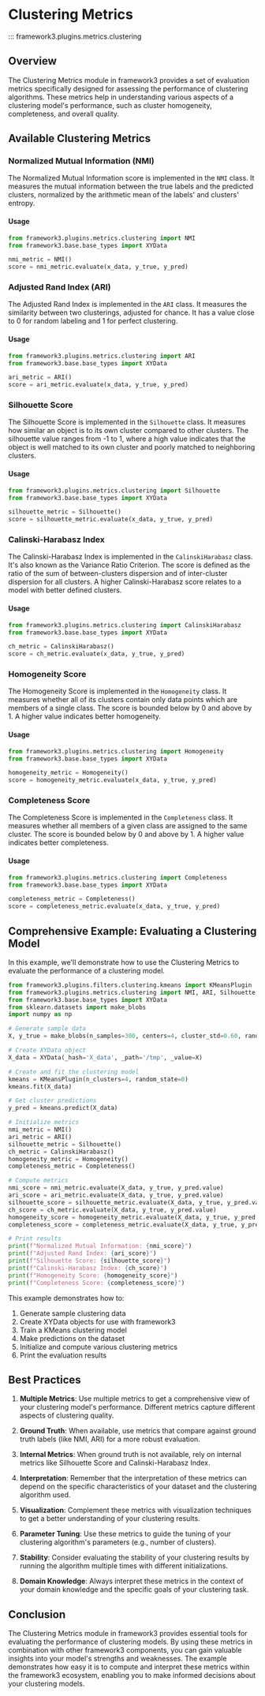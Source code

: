 # Clustering Metrics

::: framework3.plugins.metrics.clustering

## Overview

The Clustering Metrics module in framework3 provides a set of evaluation metrics specifically designed for assessing the performance of clustering algorithms. These metrics help in understanding various aspects of a clustering model's performance, such as cluster homogeneity, completeness, and overall quality.

## Available Clustering Metrics

### Normalized Mutual Information (NMI)

The Normalized Mutual Information score is implemented in the `NMI` class. It measures the mutual information between the true labels and the predicted clusters, normalized by the arithmetic mean of the labels' and clusters' entropy.

#### Usage

```python
from framework3.plugins.metrics.clustering import NMI
from framework3.base.base_types import XYData

nmi_metric = NMI()
score = nmi_metric.evaluate(x_data, y_true, y_pred)
```

### Adjusted Rand Index (ARI)

The Adjusted Rand Index is implemented in the `ARI` class. It measures the similarity between two clusterings, adjusted for chance. It has a value close to 0 for random labeling and 1 for perfect clustering.

#### Usage

```python
from framework3.plugins.metrics.clustering import ARI
from framework3.base.base_types import XYData

ari_metric = ARI()
score = ari_metric.evaluate(x_data, y_true, y_pred)
```

### Silhouette Score

The Silhouette Score is implemented in the `Silhouette` class. It measures how similar an object is to its own cluster compared to other clusters. The silhouette value ranges from -1 to 1, where a high value indicates that the object is well matched to its own cluster and poorly matched to neighboring clusters.

#### Usage

```python
from framework3.plugins.metrics.clustering import Silhouette
from framework3.base.base_types import XYData

silhouette_metric = Silhouette()
score = silhouette_metric.evaluate(x_data, y_true, y_pred)
```

### Calinski-Harabasz Index

The Calinski-Harabasz Index is implemented in the `CalinskiHarabasz` class. It's also known as the Variance Ratio Criterion. The score is defined as the ratio of the sum of between-clusters dispersion and of inter-cluster dispersion for all clusters. A higher Calinski-Harabasz score relates to a model with better defined clusters.

#### Usage

```python
from framework3.plugins.metrics.clustering import CalinskiHarabasz
from framework3.base.base_types import XYData

ch_metric = CalinskiHarabasz()
score = ch_metric.evaluate(x_data, y_true, y_pred)
```

### Homogeneity Score

The Homogeneity Score is implemented in the `Homogeneity` class. It measures whether all of its clusters contain only data points which are members of a single class. The score is bounded below by 0 and above by 1. A higher value indicates better homogeneity.

#### Usage

```python
from framework3.plugins.metrics.clustering import Homogeneity
from framework3.base.base_types import XYData

homogeneity_metric = Homogeneity()
score = homogeneity_metric.evaluate(x_data, y_true, y_pred)
```

### Completeness Score

The Completeness Score is implemented in the `Completeness` class. It measures whether all members of a given class are assigned to the same cluster. The score is bounded below by 0 and above by 1. A higher value indicates better completeness.

#### Usage

```python
from framework3.plugins.metrics.clustering import Completeness
from framework3.base.base_types import XYData

completeness_metric = Completeness()
score = completeness_metric.evaluate(x_data, y_true, y_pred)
```

## Comprehensive Example: Evaluating a Clustering Model

In this example, we'll demonstrate how to use the Clustering Metrics to evaluate the performance of a clustering model.

```python
from framework3.plugins.filters.clustering.kmeans import KMeansPlugin
from framework3.plugins.metrics.clustering import NMI, ARI, Silhouette, CalinskiHarabasz, Homogeneity, Completeness
from framework3.base.base_types import XYData
from sklearn.datasets import make_blobs
import numpy as np

# Generate sample data
X, y_true = make_blobs(n_samples=300, centers=4, cluster_std=0.60, random_state=0)

# Create XYData object
X_data = XYData(_hash='X_data', _path='/tmp', _value=X)

# Create and fit the clustering model
kmeans = KMeansPlugin(n_clusters=4, random_state=0)
kmeans.fit(X_data)

# Get cluster predictions
y_pred = kmeans.predict(X_data)

# Initialize metrics
nmi_metric = NMI()
ari_metric = ARI()
silhouette_metric = Silhouette()
ch_metric = CalinskiHarabasz()
homogeneity_metric = Homogeneity()
completeness_metric = Completeness()

# Compute metrics
nmi_score = nmi_metric.evaluate(X_data, y_true, y_pred.value)
ari_score = ari_metric.evaluate(X_data, y_true, y_pred.value)
silhouette_score = silhouette_metric.evaluate(X_data, y_true, y_pred.value)
ch_score = ch_metric.evaluate(X_data, y_true, y_pred.value)
homogeneity_score = homogeneity_metric.evaluate(X_data, y_true, y_pred.value)
completeness_score = completeness_metric.evaluate(X_data, y_true, y_pred.value)

# Print results
print(f"Normalized Mutual Information: {nmi_score}")
print(f"Adjusted Rand Index: {ari_score}")
print(f"Silhouette Score: {silhouette_score}")
print(f"Calinski-Harabasz Index: {ch_score}")
print(f"Homogeneity Score: {homogeneity_score}")
print(f"Completeness Score: {completeness_score}")
```

This example demonstrates how to:

1. Generate sample clustering data
2. Create XYData objects for use with framework3
3. Train a KMeans clustering model
4. Make predictions on the dataset
5. Initialize and compute various clustering metrics
6. Print the evaluation results

## Best Practices

1. **Multiple Metrics**: Use multiple metrics to get a comprehensive view of your clustering model's performance. Different metrics capture different aspects of clustering quality.

2. **Ground Truth**: When available, use metrics that compare against ground truth labels (like NMI, ARI) for a more robust evaluation.

3. **Internal Metrics**: When ground truth is not available, rely on internal metrics like Silhouette Score and Calinski-Harabasz Index.

4. **Interpretation**: Remember that the interpretation of these metrics can depend on the specific characteristics of your dataset and the clustering algorithm used.

5. **Visualization**: Complement these metrics with visualization techniques to get a better understanding of your clustering results.

6. **Parameter Tuning**: Use these metrics to guide the tuning of your clustering algorithm's parameters (e.g., number of clusters).

7. **Stability**: Consider evaluating the stability of your clustering results by running the algorithm multiple times with different initializations.

8. **Domain Knowledge**: Always interpret these metrics in the context of your domain knowledge and the specific goals of your clustering task.

## Conclusion

The Clustering Metrics module in framework3 provides essential tools for evaluating the performance of clustering models. By using these metrics in combination with other framework3 components, you can gain valuable insights into your model's strengths and weaknesses. The example demonstrates how easy it is to compute and interpret these metrics within the framework3 ecosystem, enabling you to make informed decisions about your clustering models.
